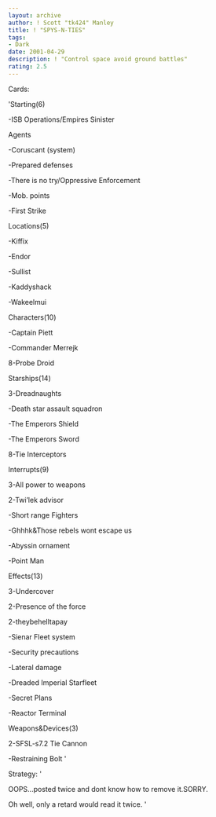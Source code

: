 ```yaml
---
layout: archive
author: ! Scott "tk424" Manley
title: ! "SPYS-N-TIES"
tags:
- Dark
date: 2001-04-29
description: ! "Control space avoid ground battles"
rating: 2.5
---
```

Cards: 

'Starting(6)

-ISB Operations/Empires Sinister

Agents

-Coruscant (system)

-Prepared defenses

-There is no try/Oppressive Enforcement

-Mob. points

-First Strike


Locations(5)

-Kiffix

-Endor

-Sullist

-Kaddyshack

-Wakeelmui


Characters(10)

-Captain Piett

-Commander Merrejk

8-Probe Droid


Starships(14)

3-Dreadnaughts

-Death star assault squadron

-The Emperors Shield

-The Emperors Sword

8-Tie Interceptors


Interrupts(9)

3-All power to weapons

2-Twi’lek advisor

-Short range Fighters

-Ghhhk&Those rebels wont escape us

-Abyssin ornament

-Point Man


Effects(13)

3-Undercover

2-Presence of the force

2-theybehelltapay

-Sienar Fleet system

-Security precautions

-Lateral damage

-Dreaded Imperial Starfleet

-Secret Plans

-Reactor Terminal


Weapons&Devices(3)

2-SFSL-s7.2 Tie Cannon

-Restraining Bolt '

Strategy: '

OOPS...posted twice and dont know how to remove it.SORRY.

Oh well, only a retard would read it twice.  '
